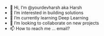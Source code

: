 - 👋 Hi, I’m @yourdevharsh aka Harsh 
- 👀 I’m interested in building solutions
- 🌱 I’m currently learning Deep Learning
- 💞️ I’m looking to collaborate on new projects
- 📫 How to reach me ... email?


<!---
yourdevharsh/yourdevharsh is a ✨ special ✨ repository because its `README.md` (this file) appears on your GitHub profile.
You can click the Preview link to take a look at your changes.
--->

